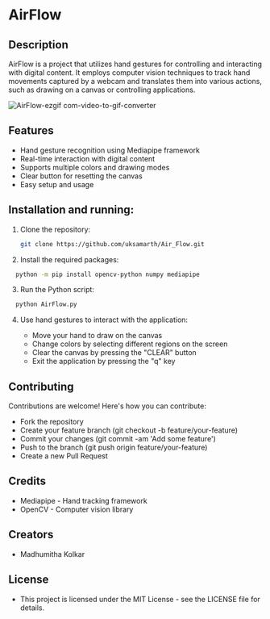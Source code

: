 # AirFlow

## Description

AirFlow is a project that utilizes hand gestures for controlling and interacting with digital content. It employs computer vision techniques to track hand movements captured by a webcam and translates them into various actions, such as drawing on a canvas or controlling applications.

![AirFlow-ezgif com-video-to-gif-converter](https://github.com/MadhumithaKolkar/AirFlow/assets/54811937/d68de79f-748c-4497-9abd-fc2992e23649)

## Features

- Hand gesture recognition using Mediapipe framework
- Real-time interaction with digital content
- Supports multiple colors and drawing modes
- Clear button for resetting the canvas
- Easy setup and usage

## Installation and running:

1. Clone the repository:

   ```bash
   git clone https://github.com/uksamarth/Air_Flow.git

   ```

2. Install the required packages:

```bash
  python -m pip install opencv-python numpy mediapipe
```

3. Run the Python script:

```bash
  python AirFlow.py
```

4. Use hand gestures to interact with the application:

   - Move your hand to draw on the canvas
   - Change colors by selecting different regions on the screen
   - Clear the canvas by pressing the "CLEAR" button
   - Exit the application by pressing the "q" key

## Contributing

Contributions are welcome! Here's how you can contribute:

- Fork the repository
- Create your feature branch (git checkout -b feature/your-feature)
- Commit your changes (git commit -am 'Add some feature')
- Push to the branch (git push origin feature/your-feature)
- Create a new Pull Request

## Credits

- Mediapipe - Hand tracking framework
- OpenCV - Computer vision library

## Creators

- Madhumitha Kolkar

## License

- This project is licensed under the MIT License - see the LICENSE file for details.
